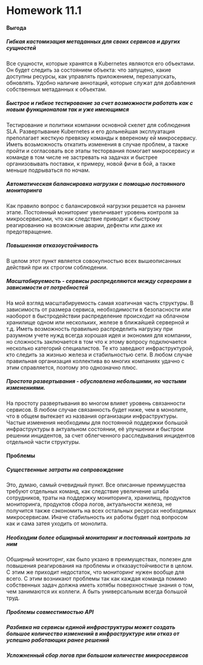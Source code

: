 # Homework 11.1

#### Выгода

##### Гибкая кастомизация метаданных для своих сервисов и других сущностей  

Все сущности, которые хранятся в Kubernetes являются его объектами. Он будет следить за состоянием объекта: что запущено, какие доступны ресурсы, как управлять приложением, перезапускать, обновлять. Удобно наличие аннотаций, которые служат для добавления собственных метаданных к объектам.

##### Быстрое и гибкое тестирование за счет возможности работать как с новым функционалом так и уже имеющимся

Тестирование и политики компании основной скелет для соблюдения SLA. Развертывание Kubernetes и его дольнейшая эксплуатация преполагает жесткую превязку команды к ввереному ей микросервису. Иметь возьможность откатить изменения в случае проблем, а также пройти и согласовать все этапы тесторвания помогает микросервису и команде в том числе не застревать на задачах и быстрее организовывать поставки, к примеру, новой фичи в бой, а также меньше подрываться по ночам.

##### Автоматическая балансировка нагрузки с помощью постоянного мониторинга

Как правило вопрос с балансировкой нагрузки решается на раннем этапе. Постоянный мониторинг увеличивает уровень контроля за микросервисами, что как следствие приводит к быстрому реагированию на возможные аварии, дефекты или даже их предотвращение.

##### Повышенная отказоустойчивость

В целом этот пункт является совокупностью всех вышеописанных действий при их строгом соблюдении.

##### Масштабируемость - cервисы распределяются между серверами в зависимости от потребностей

На мой взгляд масштабируемость самая хоатичная часть структуры. В зависимость от размера сервиса, необходимости в безопасности или наоборот в быстродействии распределение происходит на облачном хранилище одном или нескольких, железе в ближайшей серверной и т.д. Иметь возможность правильно распределить нагрузку при разумном учете нужд всегда хорошая идея и экономия для компании, но сложность заключается в том что к этому вопросу подключается несколько категорий специалистов. Те кто заведают инфраструктурой, кто следить за жизнью железа и стабильностью сети. В любом случае правильная организация коллектива во многих компаниях удачно с этим справляется, поэтому это однозначно плюс.

##### Простота развертывания - обусловлена небольшими, но частыми изменениями.

На простоту развертывания во многом влияет уровень связанности сервисов. В любом случае связанность будет ниже, чем в монолите, что в общем вытекает из названия организации инфраструктуры. Частые изменения необходимы для постоянной поддержки большой инфраструктуры в актуальном состоянии, её улучшении и быстром решении инцидентов, за счет облегченного расследывания инцидентов отдельной части структуры.

#### Проблемы

##### Существенные затраты на сопровождение

Это, думаю, самый очевидный пункт. Все описанные преимущества требуют отдельных команд, как следствие увеличение штаба сотрудников, траты на поддержку мониторинга, хранилищ, продуктов мониторинга, продуктов сбора логов, актуальности железа, не получится также сэкономить на всех остальных ресурсах необходимых микросервисам. Иначе стабильность их работы будет под вопросом как и сама затея уходить от монолита.  

##### Необходим более обширный мониторинг и постоянный контроль за ним

Обширный мониторнг, как было укзано в преимуществах, полезен для повышения реагирования на проблемы и отказаустойчивости в целом. С этим же приходит недостаток, что мониторинг нужен вообще для всего. С этим возникают проблемы так как каждая команда помимо собственных задач должна иметь хотябы поверхностные знания о том, чем занимаются их коллеги. А быть универсальным всегда большой труд.

##### Проблемы совместимостью API



##### Разбивка на сервисы единой инфраструктуры может создать большое количество изменений в инфраструктуре или отказ от успешно работающих ранее решений 
##### Усложненный сбор логов при большом количестве микросервисов